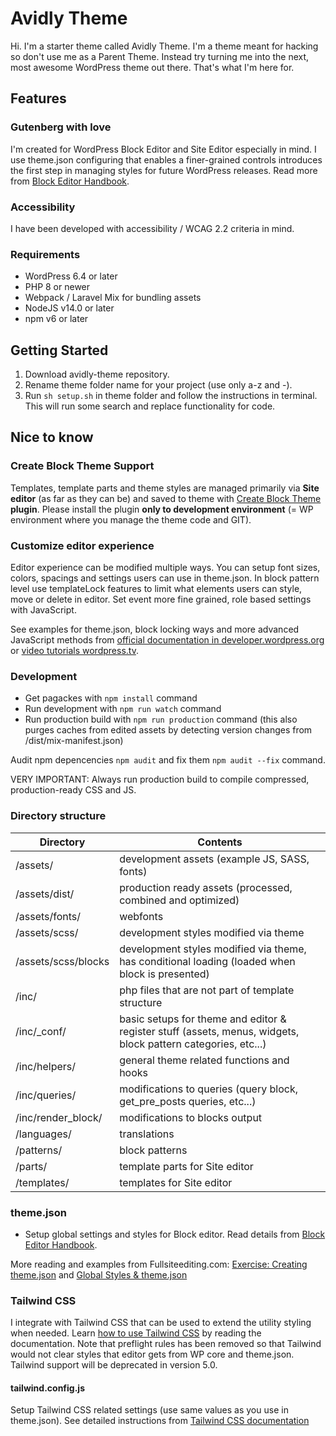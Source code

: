 # Avidly Theme

Hi. I'm a starter theme called Avidly Theme. I'm a theme meant for hacking so don't use me as a Parent Theme. Instead try turning me into the next, most awesome WordPress theme out there. That's what I'm here for.

## Features

### Gutenberg with love
I'm created for WordPress Block Editor and Site Editor especially in mind. I use theme.json  configuring that enables a finer-grained controls introduces the first step in managing styles for future WordPress releases. Read more from <a href="https://developer.wordpress.org/block-editor/how-to-guides/themes/theme-json/">Block Editor Handbook</a>.

### Accessibility
I have been developed with accessibility / WCAG 2.2 criteria in mind.

### Requirements
* WordPress 6.4 or later
* PHP 8 or newer
* Webpack / Laravel Mix for bundling assets
* NodeJS v14.0 or later
* npm v6 or later

## Getting Started
1. Download avidly-theme repository.
2. Rename theme folder name for your project (use only a-z and -).
3. Run `sh setup.sh` in theme folder and follow the instructions in terminal. This will run some search and replace functionality for code.

## Nice to know

### Create Block Theme Support
Templates, template parts and theme styles are managed primarily via **Site editor** (as far as they can be) and saved to theme with <a href="https://wordpress.org/plugins/create-block-theme/">Create Block Theme</a> **plugin**. Please install the plugin **only to development environment** (= WP environment where you manage the theme code and GIT).

### Customize editor experience
Editor experience can be modified multiple ways. You can setup font sizes, colors, spacings and settings users can use in theme.json. In block pattern level use templateLock features to limit  what elements users can style, move or delete in editor. Set event more fine grained, role based settings with JavaScript.

See examples for theme.json, block locking ways and more advanced JavaScript methods from <a href="https://developer.wordpress.org/block-editor/how-to-guides/curating-the-editor-experience/">official documentation in developer.wordpress.org</a> or <a href="https://wordpress.tv/?s=Nick%20Diego%20editor&sort=newest">video tutorials wordpress.tv</a>.

### Development
- Get pagackes with `npm install` command
- Run development with `npm run watch` command
- Run production build with `npm run production` command (this also purges caches from edited assets by detecting version changes from /dist/mix-manifest.json)

Audit npm depencencies `npm audit` and fix them `npm audit --fix` command.

VERY IMPORTANT: Always run production build to compile compressed, production-ready CSS and JS.

### Directory structure
Directory | Contents
| --- | --- |
/assets/ | development assets (example JS, SASS, fonts)
/assets/dist/ | production ready assets (processed, combined and optimized)
/assets/fonts/ | webfonts
/assets/scss/ | development styles modified via theme
/assets/scss/blocks | development styles modified via theme, has conditional loading (loaded when block is presented)
/inc/ | php files that are not part of template structure
/inc/_conf/ | basic setups for theme and editor & register stuff (assets, menus, widgets, block pattern categories, etc...)
/inc/helpers/ | general theme related functions and hooks
/inc/queries/ | modifications to queries (query block, get_pre_posts queries, etc...)
/inc/render_block/ | modifications to blocks output
/languages/ | translations
/patterns/ | block patterns
/parts/ | template parts for Site editor
/templates/ | templates for Site editor

### theme.json
- Setup global settings and styles for Block editor. Read details from <a href="https://developer.wordpress.org/block-editor/how-to-guides/themes/theme-json/">Block Editor Handbook</a>.

More reading and examples from Fullsiteediting.com:
<a href="https://fullsiteediting.com/lessons/creating-theme-json/">Exercise: Creating theme.json</a> and 
<a href="https://fullsiteediting.com/lessons/global-styles/">Global Styles & theme.json</a>

### Tailwind CSS
I integrate with Tailwind CSS that can be used to extend the utility styling when needed. Learn <a href="https://tailwindcss.com/docs">how to use Tailwind CSS</a> by reading the documentation. 
Note that preflight rules has been removed so that Tailwind would not clear styles that editor gets from WP core and theme.json. Tailwind support will be deprecated in version 5.0.

#### tailwind.config.js
Setup Tailwind CSS related settings (use same values as you use in theme.json). See detailed instructions from <a href="https://tailwindcss.com/docs">Tailwind CSS documentation</a>
